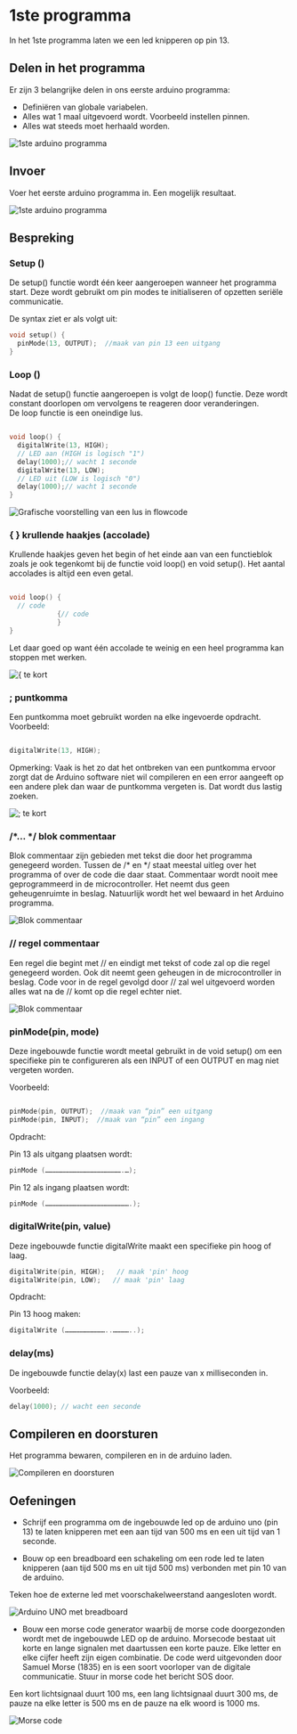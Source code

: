 # 1ste programma

In het 1ste programma laten we een led knipperen op pin 13.

## Delen in het programma

Er zijn 3 belangrijke delen in ons eerste arduino programma:
* Definiëren van globale variabelen.
* Alles wat 1 maal uitgevoerd wordt. Voorbeeld instellen pinnen.
* Alles wat steeds moet herhaald worden.

![1ste arduino programma](./assets/afbeeldingen/1steProgramma.png)

## Invoer

Voer het eerste arduino programma in. Een mogelijk resultaat.

![1ste arduino programma](./assets/afbeeldingen/1steProgramma2.png)

## Bespreking
### Setup ()

De setup() functie wordt één keer aangeroepen wanneer het programma start. Deze wordt gebruikt om pin modes te initialiseren of opzetten seriële communicatie. 

De syntax ziet er als volgt uit:  

```cpp
void setup() {
  pinMode(13, OUTPUT);  //maak van pin 13 een uitgang
}
```

### Loop ()

Nadat de setup() functie aangeroepen is volgt de loop() functie. 
Deze wordt constant doorlopen om vervolgens te reageren door veranderingen.  
De loop functie is een oneindige lus.

```cpp

void loop() {
  digitalWrite(13, HIGH);   
  // LED aan (HIGH is logisch "1")
  delay(1000);// wacht 1 seconde
  digitalWrite(13, LOW);    
  // LED uit (LOW is logisch "0")
  delay(1000);// wacht 1 seconde
}

```
![Grafische voorstelling van een lus in flowcode](./assets/afbeeldingen/1steProgrammaFlowcode.png)

### { } krullende haakjes (accolade)  

Krullende haakjes geven het begin of het einde aan van een functieblok zoals je ook tegenkomt bij de functie void loop() en void setup(). 
Het aantal accolades is altijd een even getal. 

```cpp 

void loop() {  
  // code
  			{// code
			}
}

```

Let daar goed op want één accolade te weinig en een heel programma kan stoppen met werken. 

![{ te kort](./assets/afbeeldingen/Error1.png)

### ; puntkomma

Een puntkomma moet gebruikt worden na elke ingevoerde opdracht. Voorbeeld:

```cpp 

digitalWrite(13, HIGH);

```
Opmerking: Vaak is het zo dat het ontbreken van een puntkomma ervoor zorgt dat de Arduino software niet wil compileren en een error aangeeft op een andere plek dan waar de puntkomma vergeten is. Dat wordt dus lastig zoeken.   

![; te kort](./assets/afbeeldingen/Error2.png)

###	/*… */ blok commentaar   

Blok commentaar zijn gebieden met tekst die door het programma genegeerd worden. Tussen de /* en */ staat meestal uitleg over het programma of over de code die daar staat. Commentaar wordt nooit mee geprogrammeerd in de microcontroller. Het neemt dus geen geheugenruimte in beslag. Natuurlijk wordt het wel bewaard in het Arduino programma.

![Blok commentaar](./assets/afbeeldingen/Blok.png)

###	// regel commentaar   

Een regel die begint met // en eindigt met tekst of code zal op die regel genegeerd worden. Ook dit neemt geen geheugen in de microcontroller in beslag. Code voor in de regel gevolgd door // zal wel uitgevoerd worden alles wat na de // komt op die regel echter niet.   

![Blok commentaar](./assets/afbeeldingen/regel.png)

### pinMode(pin, mode)   

Deze ingebouwde functie wordt meetal gebruikt in de void setup() om een specifieke pin te configureren als een INPUT of een OUTPUT en mag niet vergeten worden.

Voorbeeld:

```cpp 

pinMode(pin, OUTPUT);  //maak van “pin” een uitgang
pinMode(pin, INPUT);  //maak van “pin” een ingang

```

Opdracht:

Pin 13 als uitgang plaatsen wordt:

```cpp 
pinMode (………………………………………………….…);
```

Pin 12 als ingang plaatsen wordt:

```cpp 
pinMode (……………………………………………………….);
```

### digitalWrite(pin, value)   

Deze ingebouwde functie digitalWrite maakt een specifieke pin hoog of laag.   

```cpp 
digitalWrite(pin, HIGH);   // maak 'pin' hoog   
digitalWrite(pin, LOW);   // maak 'pin' laag   
```

Opdracht:

Pin 13 hoog maken:

```cpp 
digitalWrite (…………………………..…………..);
```

### delay(ms)   

De ingebouwde functie delay(x) last een pauze van x milliseconden in.   

Voorbeeld:
```cpp 
delay(1000); // wacht een seconde   
```

##	Compileren en doorsturen

Het programma bewaren, compileren en in de arduino laden.

![Compileren en doorsturen](./assets/afbeeldingen/doorsturen.png)

##	Oefeningen

* Schrijf een programma om de ingebouwde led op de arduino uno (pin 13) te laten knipperen met een aan tijd van 500 ms en een uit tijd van 1 seconde. 

* Bouw op een breadboard een schakeling om een rode led te laten knipperen (aan tijd 500 ms en uit tijd 500 ms) verbonden met pin 10 van de arduino. 

Teken hoe de externe led met voorschakelweerstand aangesloten wordt.

![Arduino UNO met breadboard](./assets/afbeeldingen/Bredboard.png)

* Bouw een morse code generator waarbij de morse code doorgezonden wordt met de ingebouwde LED op de arduino. Morsecode bestaat uit korte en lange signalen met daartussen een korte pauze. Elke letter en elke cijfer heeft zijn eigen combinatie. De code werd uitgevonden door Samuel Morse (1835) en is een soort voorloper van de digitale communicatie. Stuur in morse code het bericht SOS door.


Een kort lichtsignaal duurt 100 ms, een lang lichtsignaal duurt 300 ms, de pauze na elke letter is 500 ms en de pauze na elk woord is 1000 ms.

![Morse code](./assets/afbeeldingen/morse.png)

